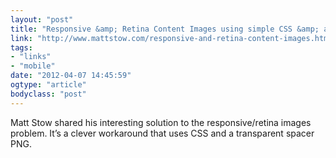 ```yaml
---
layout: "post"
title: "Responsive &amp; Retina Content Images using simple CSS &amp; a spacer PNG"
link: "http://www.mattstow.com/responsive-and-retina-content-images.html"
tags: 
- "links"
- "mobile"
date: "2012-04-07 14:45:59"
ogtype: "article"
bodyclass: "post"
---
```


Matt Stow shared his interesting solution to the responsive/retina images problem. It’s a clever workaround that uses CSS and a transparent spacer PNG.